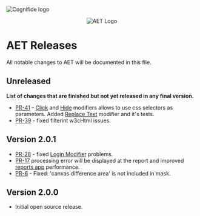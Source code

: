 ![Cognifide logo](http://cognifide.github.io/images/cognifide-logo.png)
<p align="center">
  <img src="https://github.com/Cognifide/aet/blob/master/misc/img/aet-logo-black.png?raw=true"
         alt="AET Logo"/>
</p>

# AET Releases
All notable changes to AET will be documented in this file.

## Unreleased
**List of changes that are finished but not yet released in any final version.**
- [PR-41](https://github.com/Cognifide/aet/pull/41) - [Click](https://github.com/Cognifide/aet/wiki/ClickModifier)
 and [Hide](https://github.com/Cognifide/aet/wiki/HideModifier) modifiers allows to use css selectors as parameters. 
 Added [Replace Text](https://github.com/Cognifide/aet/wiki/ReplaceTextModifier) modifier and it's tests.
- [PR-39](https://github.com/Cognifide/aet/pull/39) - fixed filterint w3cHtml issues.


## Version 2.0.1
- [PR-28](https://github.com/Cognifide/aet/pull/28) - fixed [Login Modifier](https://github.com/Cognifide/aet/wiki/LoginModifier) problems.
- [PR-17](https://github.com/Cognifide/aet/pull/17) processing error will be displayed at the report and improved [reports app](https://github.com/Cognifide/aet/wiki/SuiteReport) performance.
- [PR-6](https://github.com/Cognifide/aet/pull/6) - Fixed: 'canvas difference area' is not included in mask.

## Version 2.0.0
- Initial open source release.